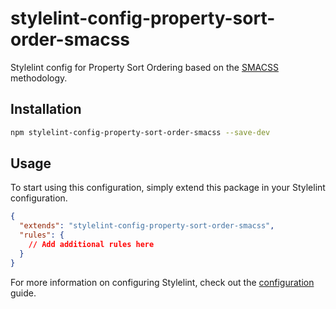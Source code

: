 # stylelint-config-property-sort-order-smacss

Stylelint config for Property Sort Ordering based on the [SMACSS](https://smacss.com) methodology.

## Installation

```bash
npm stylelint-config-property-sort-order-smacss --save-dev
`````

## Usage

To start using this configuration, simply extend this package in your Stylelint configuration.

```json
{
  "extends": "stylelint-config-property-sort-order-smacss",
  "rules": {
    // Add additional rules here
  }
}
```

For more information on configuring Stylelint, check out the [configuration](https://github.com/stylelint/stylelint/blob/master/docs/user-guide/configuration.md) guide. 

